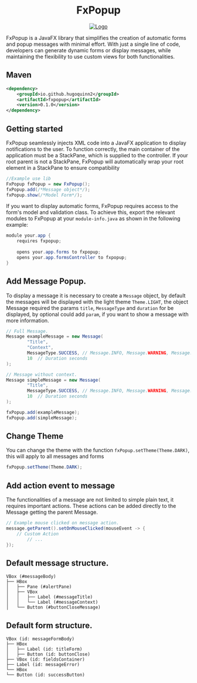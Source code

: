 <h1 align="center">
FxPopup
</h1>

<p align="center">
  <a href="https://github.com/HugoQuinn2/fxpopup">
    <img src="https://github.com/user-attachments/assets/af66f7e1-55f5-4433-abce-4b37d4e973c9" alt="Logo">
  </a>
</p>

FxPopup is a JavaFX library that simplifies the creation of automatic forms
and popup messages with minimal effort. With just a single line of code, developers
can generate dynamic forms or display messages, while maintaining the flexibility to
use custom views for both functionalities.

## Maven
```xml
<dependency>
    <groupId>io.github.hugoquinn2</groupId>
    <artifactId>fxpopup</artifactId>
    <version>0.1.0</version>
</dependency>
```

## Getting started

FxPopup seamlessly injects XML code into a JavaFX application to display 
notifications to the user. To function correctly, the main container of 
the application must be a StackPane, which is supplied to the controller. 
If your root parent is not a StackPane, FxPopup will automatically wrap 
your root element in a StackPane to ensure compatibility

```java
//Example use lib
FxPopup fxPopup = new FxPopup();
fxPopup.add(/*Message object*/);
fxPopup.show(/*Model Form*/);
```
<p>
If you want to display automatic forms, FxPopup requires access to the form's model and validation class.
To achieve this, export the relevant modules to FxPopup at your <code>module-info.java</code> as shown in the following example:
</p>

```java
module your.app {
    requires fxpopup;
    
    opens your.app.forms to fxpopup;
    opens your.app.formsController to fxpopup;
}
```

## Add Message Popup.
<p>
To display a message it is necessary to create a <code>Message</code> object, 
by default the messages will be displayed with the light theme <code>Theme.LIGHT</code>,
the object Message required the params <code>title</code>, <code>MessageType</code> and 
<code>duration</code> for be displayed, by optional could add <code>param</code>, 
if you want to show a message with more information.
</p>

```java
// Full Message.
Message exampleMessage = new Message(
        "Title",
        "Context",
        MessageType.SUCCESS, // Message.INFO, Message.WARNING, Message.ERROR
        10  // Duration seconds
);

// Message without context.
Message simpleMessage = new Message(
        "Title",
        MessageType.SUCCESS, // Message.INFO, Message.WARNING, Message.ERROR
        10  // Duration seconds
);

fxPopup.add(exampleMessage);
fxPopup.add(simpleMessage);
```
## Change Theme

<p>
You can change the theme with the function <code>fxPopup.setTheme(Theme.DARK)</code>, 
this will apply to all messages and forms
</p>

```java
fxPopup.setTheme(Theme.DARK);
```

## Add action event to message

<p>
The functionalities of a message are not limited to simple plain text, 
it requires important actions. These actions can be added directly to 
the Message getting the parent Message.
</p>

```java
// Example mouse clicked on message action.
message.getParent().setOnMouseClicked(mouseEvent -> {
    // Custom Action
        // ...
});
```

## Default message structure.

```ascii
VBox (#messageBody)
├── HBox
│   ├── Pane (#alertPane)
│   ├── VBox
│   │   ├── Label (#messageTitle)
│   │   └── Label (#messageContext)
│   └── Button (#buttonCloseMessage)

```

## Default form structure.

```ascii
VBox (id: messageFormBody)
├── HBox
│   ├── Label (id: titleForm)
│   ├── Button (id: buttonClose)
├── VBox (id: fieldsContainer)
├── Label (id: messageError)
└── HBox
└── Button (id: successButton)

```


